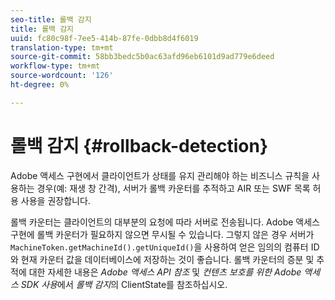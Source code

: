 ```yaml
---
seo-title: 롤백 감지
title: 롤백 감지
uuid: fc80c98f-7ee5-414b-87fe-0dbb8d4f6019
translation-type: tm+mt
source-git-commit: 58bb3bedc5b0ac63afd96eb6101d9ad779e6deed
workflow-type: tm+mt
source-wordcount: '126'
ht-degree: 0%

---
```



# 롤백 감지 {#rollback-detection}

Adobe 액세스 구현에서 클라이언트가 상태를 유지 관리해야 하는 비즈니스 규칙을 사용하는 경우(예: 재생 창 간격), 서버가 롤백 카운터를 추적하고 AIR 또는 SWF 목록 허용 사용을 권장합니다.

롤백 카운터는 클라이언트의 대부분의 요청에 따라 서버로 전송됩니다. Adobe 액세스 구현에 롤백 카운터가 필요하지 않으면 무시될 수 있습니다. 그렇지 않은 경우 서버가 `MachineToken.getMachineId().getUniqueId()`을 사용하여 얻은 임의의 컴퓨터 ID와 현재 카운터 값을 데이터베이스에 저장하는 것이 좋습니다. 롤백 카운터의 증분 및 추적에 대한 자세한 내용은 *Adobe 액세스 API 참조* 및 *컨텐츠 보호를 위한 Adobe 액세스 SDK 사용*&#x200B;에서 *롤백 감지*&#x200B;의 ClientState를 참조하십시오.

